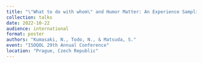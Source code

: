 ```yaml
---
title: "\"What to do with whom\" and Humor Matter: An Experience Sampling Study Examining Happiness Among University Students"
collection: talks
date: 2022-10-22
audience: international
format: poster
authors: "Kumasaki, N., Todo, N., & Matsuda, S."
event: "ISOQOL 29th Annual Conference"
location: "Prague, Czech Republic"
---
```

